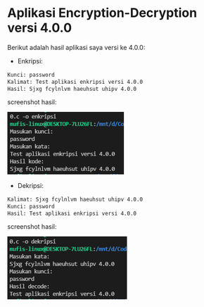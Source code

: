 # Aplikasi Encryption-Decryption versi 4.0.0

Berikut adalah hasil aplikasi saya versi ke 4.0.0:

- Enkripsi:

```
Kunci: password
Kalimat: Test aplikasi enkripsi versi 4.0.0
Hasil: Sjxg fcylnlvm haeuhsut uhipv 4.0.0
```

screenshot hasil:

![alt text](https://github.com/mufis-coder/M-Project-Encryption-Decryption-C/blob/master/Doc/Enkripsi-4.0.0.png) <br />

- Dekripsi:
  
```
Kalimat: Sjxg fcylnlvm haeuhsut uhipv 4.0.0
Kunci: password
Hasil: Test aplikasi enkripsi versi 4.0.0
```

screenshot hasil:

![alt text](https://github.com/mufis-coder/M-Project-Encryption-Decryption-C/blob/master/Doc/Dekripsi-4.0.0.png) <br />